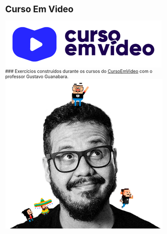 # Curso Em Video
 <img width="auto" src="https://github.com/PedroPadilhaPortella/Curso-Em-Video/blob/master/cursoemvideo-logo.png">
### Exercícios construídos durante os cursos do <a href="https://www.cursoemvideo.com/cursos/">CursoEmVideo<a/> com o professor Gustavo Guanabara.


 <img width="auto" src="https://github.com/PedroPadilhaPortella/Curso-Em-Video/blob/master/guana6.png">

